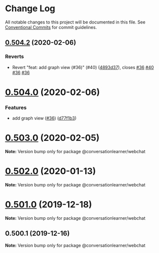 # Change Log

All notable changes to this project will be documented in this file.
See [Conventional Commits](https://conventionalcommits.org) for commit guidelines.

## [0.504.2](https://github.com/Microsoft/ConversationLearner-WebChat/compare/v0.504.1...v0.504.2) (2020-02-06)


### Reverts

* Revert "feat: add graph view (#36)" (#40) ([4893d37](https://github.com/Microsoft/ConversationLearner-WebChat/commit/4893d37b689c80bca967756aa365836ed9cae795)), closes [#36](https://github.com/Microsoft/ConversationLearner-WebChat/issues/36) [#40](https://github.com/Microsoft/ConversationLearner-WebChat/issues/40) [#36](https://github.com/Microsoft/ConversationLearner-WebChat/issues/36) [#36](https://github.com/Microsoft/ConversationLearner-WebChat/issues/36)





# [0.504.0](https://github.com/Microsoft/ConversationLearner-WebChat/compare/v0.503.1...v0.504.0) (2020-02-06)


### Features

* add graph view ([#36](https://github.com/Microsoft/ConversationLearner-WebChat/issues/36)) ([d77f1b3](https://github.com/Microsoft/ConversationLearner-WebChat/commit/d77f1b34ec65479694fcf7556b4edb8ded12aa0b))





# [0.503.0](https://github.com/Microsoft/ConversationLearner-WebChat/compare/v0.502.2...v0.503.0) (2020-02-05)

**Note:** Version bump only for package @conversationlearner/webchat





# [0.502.0](https://github.com/Microsoft/ConversationLearner-WebChat/compare/v0.501.17...v0.502.0) (2020-01-13)

**Note:** Version bump only for package @conversationlearner/webchat





# [0.501.0](https://github.com/Microsoft/ConversationLearner-WebChat/compare/v0.500.3...v0.501.0) (2019-12-18)

**Note:** Version bump only for package @conversationlearner/webchat





## 0.500.1 (2019-12-16)

**Note:** Version bump only for package @conversationlearner/webchat
